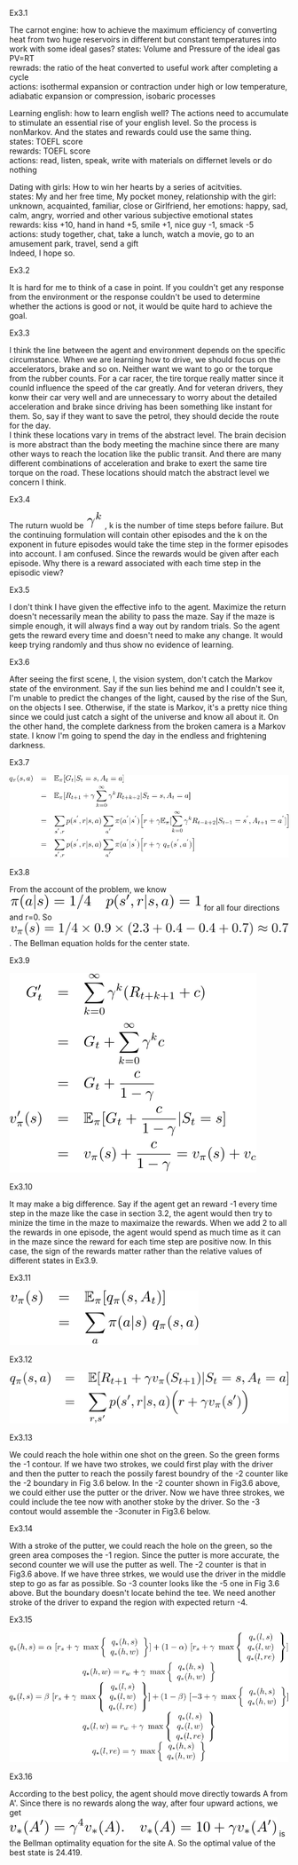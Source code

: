 Ex3.1

The carnot engine: how to achieve the maximum efficiency of converting heat from two huge reservoirs in different but constant temperatures into work with some ideal gases?
states: Volume and Pressure of the ideal gas PV=RT  
rewrads: the ratio of the heat converted to useful work after completing a cycle  
actions: isothermal expansion or contraction under high or low temperature, adiabatic expansion or compression, isobaric processes  

Learning english: how to learn english well? The actions need to accumulate to stimulate an essential rise of your english level. So the process is nonMarkov. And the states and rewards could use the same thing.  
states: TOEFL score  
rewards: TOEFL score  
actions: read, listen, speak, write with materials on differnet levels or do nothing  

Dating with girls: How to win her hearts by a series of acitvities.  
states: My and her free time, My pocket money, relationship with the girl: unknown, acquainted, familiar, close or Girlfriend, her emotions: happy, sad, calm, angry, worried and other various subjective emotional states  
rewards: kiss +10,  hand in hand +5, smile +1, nice guy -1, smack -5  
actions: study together, chat, take a lunch, watch a movie, go to an amusement park, travel, send a gift  
Indeed, I hope so.

Ex3.2

It is hard for me to think of a case in point. If you couldn't get any response from the environment or the response couldn't be used to determine whether the actions is good or not, it would be quite hard to achieve the goal.

Ex3.3

I think the line between the agent and environment depends on the specific circumstance. When we are learning how to drive, we should focus on the accelerators, brake and so on. Neither want we want to go or the torque from the rubber counts. For a car racer, the tire torque really matter since it counld influence the speed of the car greatly. And for veteran drivers, they konw their car very well and are unnecessary to worry about the detailed acceleration and brake since driving has been something like instant for them. So, say if they want to save the petrol, they should decide the route for the day.  
I think these locations vary in trems of the abstract level. The brain decision is more abstract than the body meeting the machine since there are many other ways to reach the location like the public transit. And there are many different combinations of acceleration and brake to exert the same tire torque on the road. These locations should match the abstract level we concern I think.

Ex3.4

The ruturn wuold be ![Ex3.4](Ex3.4.svg) , k is the number of time steps before failure. But the continuing formulation will contain other episodes and the k on the exponent in future episodes would take the time step in the former episodes into account. I am confused. Since the rewards would be given after each episode. Why there is a reward associated with each time step in the episodic view?   

Ex3.5

I don't think I have given the effective info to the agent. Maximize the return doesn't necessarily mean the ability to pass the maze. Say if the maze is simple enough, it will always find a way out by random trials. So the agent gets the reward every time and doesn't need to make any change. It would keep trying randomly and thus show no evidence of learning.

Ex3.6

After seeing the first scene, I, the vision system, don't catch the Markov state of the environment. Say if the sun lies behind me and I couldn't see it, I'm unable to predict the changes of the light, caused by the rise of the Sun, on the objects I see. Otherwise, if the state is Markov, it's a pretty nice thing since we could just catch a sight of the universe and know all about it. On the other hand, the complete darkness from the broken camera is a Markov state. I know I'm going to spend the day in the endless and frightening darkness. 

Ex3.7

![Ex3.7](Ex3.7.svg)

Ex3.8

From the account of the problem, we know ![3.8.1](Ex3.8.1.svg) for all four directions and r=0. So ![3.8.2](Ex3.8.2.svg). The Bellman equation holds for the center state.


Ex3.9

![Ex3.9](Ex3.9.svg)

Ex3.10

It may make a big difference. Say if the agent get an reward -1 every time step in the maze like the case in section 3.2, the agent would then try to minize the time in the maze to maximaize the rewards. When we add 2 to all the rewards in one episode, the agent would spend as much time as it can in the maze since the reward for each time step are positive now. In this case, the sign of the rewards matter rather than the relative values of different states in Ex3.9.

Ex3.11

![Ex3.11](Ex3.11.svg)

Ex3.12

![Ex3.12](Ex3.12.svg)

Ex3.13

We could reach the hole within one shot on the green. So the green forms the -1 contour. If we have two strokes, we could first play with the driver and then the putter to reach the possily farest boundry of the -2 counter like the -2 boundary in Fig 3.6 below. In the -2 counter shown in Fig3.6 above, we could either use the putter or the driver. Now we have three strokes, we could include the tee now with another stoke by the driver. So the -3 contout would assemble the -3conuter in Fig3.6 below.

Ex3.14

With a stroke of the putter, we could reach the hole on the green, so the green area composes the -1 region. Since the putter is more accurate, the second counter we will use the putter as well. The -2 counter is that in Fig3.6 above. If we have three strkes, we would use the driver in the middle step to go as far as possible. So -3 counter looks like the -5 one in Fig 3.6 above. But the boundary doesn't locate behind the tee. We need another stroke of the driver to expand the region with expected return -4.

Ex3.15

![Ex3.15](Ex3.15.svg)

Ex3.16

According to the best policy, the agent should move directly towards A from A'. Since there is no rewards along the way, after four upward actions, we get ![Ex3.16](Ex3.16.svg) is the Bellman optimality equation for the site A. So the optimal value of the best state is 24.419.
